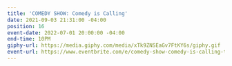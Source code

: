 ```yaml
---
title: 'COMEDY SHOW: Comedy is Calling'
date: 2021-09-03 21:31:00 -04:00
position: 16
event-date: 2022-07-01 20:00:00 -04:00
end-time: 10PM
giphy-url: https://media.giphy.com/media/xTk9ZNSEaGv7FtKY6s/giphy.gif
event-url: https://www.eventbrite.com/e/comedy-show-comedy-is-calling-tickets-373083872907
---
```


